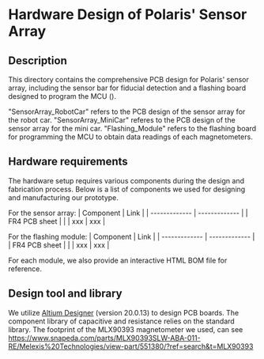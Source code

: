 # Hardware Design of Polaris' Sensor Array

## Description
This directory contains the comprehensive PCB design for Polaris' sensor array, including the sensor bar for fiducial detection and a flashing board designed to program the MCU (). 

"SensorArray_RobotCar" refers to the PCB design of the sensor array for the robot car.
"SensorArray_MiniCar" referes to the PCB design of the sensor array for the mini car.
"Flashing_Module" refers to the flashing board for programming the MCU to obtain data readings of each magnetometers.

## Hardware requirements
The hardware setup requires various components during the design and fabrication process. 
Below is a list of components we used for designing and manufacturing our prototype.

For the sensor array:
| Component  | Link |
| ------------- | ------------- |
| FR4 PCB sheet  |  |
| xxx  | xxx  |

For the flashing module:
| Component  | Link |
| ------------- | ------------- |
| FR4 PCB sheet  |  |
| xxx  | xxx  |

For each module, we also provide an interactive HTML BOM file for reference.


## Design tool and library
We utilize [Altium Designer](https://www.altium.com/altium-designer) (version 20.0.13) to design PCB boards.
The component library of capacitive and resistance relies on the standard library.
The footprint of the MLX90393 magnetometer we used, can see https://www.snapeda.com/parts/MLX90393SLW-ABA-011-RE/Melexis%20Technologies/view-part/551380/?ref=search&t=MLX90393